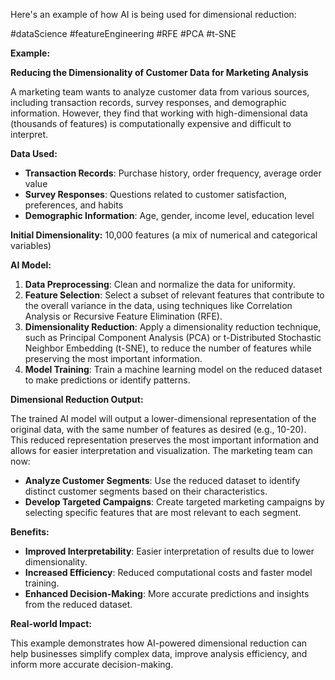 Here's an example of how AI is being used for dimensional reduction:

#dataScience #featureEngineering #RFE #PCA #t-SNE

**Example:**

**Reducing the Dimensionality of Customer Data for Marketing Analysis**

A marketing team wants to analyze customer data from various sources, including transaction records, survey responses, and demographic information. However, they find that working with high-dimensional data (thousands of features) is computationally expensive and difficult to interpret.

**Data Used:**

- **Transaction Records**: Purchase history, order frequency, average order value
- **Survey Responses**: Questions related to customer satisfaction, preferences, and habits
- **Demographic Information**: Age, gender, income level, education level

**Initial Dimensionality:** 10,000 features (a mix of numerical and categorical variables)

**AI Model:**

1. **Data Preprocessing**: Clean and normalize the data for uniformity.
2. **Feature Selection**: Select a subset of relevant features that contribute to the overall variance in the data, using techniques like Correlation Analysis or Recursive Feature Elimination (RFE).
3. **Dimensionality Reduction**: Apply a dimensionality reduction technique, such as Principal Component Analysis (PCA) or t-Distributed Stochastic Neighbor Embedding (t-SNE), to reduce the number of features while preserving the most important information.
4. **Model Training**: Train a machine learning model on the reduced dataset to make predictions or identify patterns.

**Dimensional Reduction Output:**

The trained AI model will output a lower-dimensional representation of the original data, with the same number of features as desired (e.g., 10-20). This reduced representation preserves the most important information and allows for easier interpretation and visualization. The marketing team can now:

- **Analyze Customer Segments**: Use the reduced dataset to identify distinct customer segments based on their characteristics.
- **Develop Targeted Campaigns**: Create targeted marketing campaigns by selecting specific features that are most relevant to each segment.

**Benefits:**

- **Improved Interpretability**: Easier interpretation of results due to lower dimensionality.
- **Increased Efficiency**: Reduced computational costs and faster model training.
- **Enhanced Decision-Making**: More accurate predictions and insights from the reduced dataset.

**Real-world Impact:**

This example demonstrates how AI-powered dimensional reduction can help businesses simplify complex data, improve analysis efficiency, and inform more accurate decision-making.